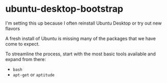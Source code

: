 # ubuntu-desktop-bootstrap

I'm setting this up because I often reinstall Ubuntu Desktop or try out new flavors

A fresh install of Ubuntu is missing many of the packages that we have come to expect.

To streamline the process, start with the most basic tools available and expand from there:

* `bash`
* `apt-get` or `aptitude`
